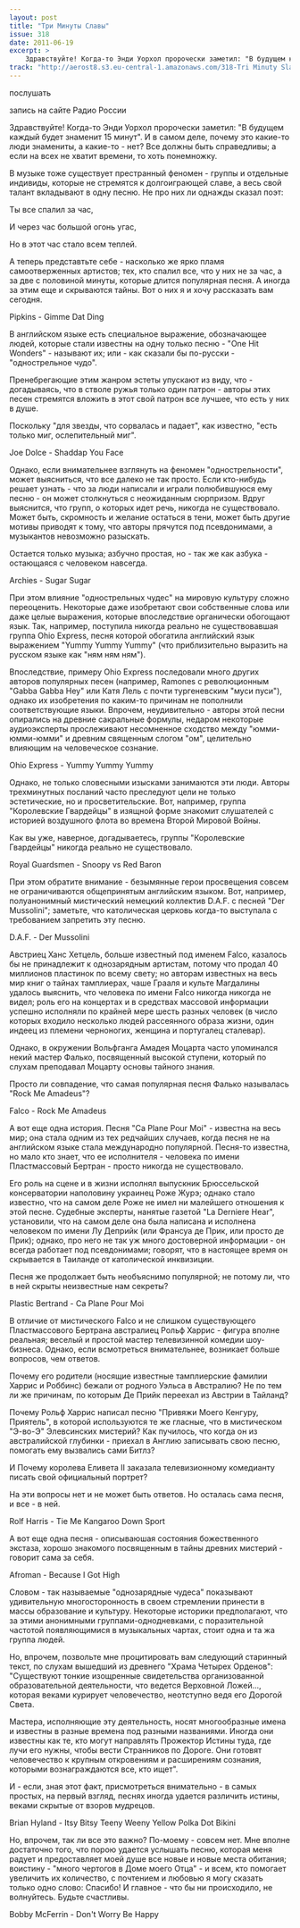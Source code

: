 ```yaml
---
layout: post
title: "Три Минуты Славы"
issue: 318
date: 2011-06-19
excerpt: >
    Здравствуйте! Когда-то Энди Уорхол пророчески заметил: "В будущем каждый будет знаменит 15 минут". И в самом деле, почему это какие-то люди знамениты, а какие-то - нет? Все должны быть справедливы; а если на всех не хватит времени, то хоть понемножку.
track: "http://aerost8.s3.eu-central-1.amazonaws.com/318-Tri Minuty Slavy.mp3"
---
```


послушать

запись на сайте Радио России

Здравствуйте! Когда-то Энди Уорхол пророчески заметил: "В будущем каждый будет знаменит 15 минут". И в самом деле, почему это какие-то люди знамениты, а какие-то - нет? Все должны быть справедливы; а если на всех не хватит времени, то хоть понемножку.

В музыке тоже существует престранный феномен - группы и отдельные индивиды, которые не стремятся к долгоиграющей славе, а весь свой талант вкладывают в одну песню. Не про них ли однажды сказал поэт:

Ты все спалил за час,

И через час большой огонь угас,

Но в этот час стало всем теплей.

А теперь представтьте себе - насколько же ярко пламя самоотверженных артистов; тех, кто спалил все, что у них не за час, а за две с половиной минуты, которые длится популярная песня. А иногда за этим еще и скрываются тайны. Вот о них я и хочу рассказать вам сегодня.

Pipkins - Gimme Dat Ding

В английском языке есть специальное выражение, обозначающее людей, которые стали известны на одну только песню - "Оne Hit Wonders" - называют их; или - как сказали бы по-русски - "однострельное чудо".

Пренебрегающие этим жанром эстеты упускают из виду, что - догадываясь, что в стволе ружья только один патрон - авторы этих песен стремятся вложить в этот свой патрон все лучшее, что есть у них в душе.

Поскольку "для звезды, что сорвалась и падает", как известно, "есть только миг, ослепительный миг".

Joe Dolce - Shaddap You Face

Однако, если внимательнее взглянуть на феномен "однострельности", может выясниться, что все далеко не так просто. Если кто-нибудь решает узнать - что за люди написали и играли полюбившуюся ему песню - он может столкнуться с неожиданным сюрпризом. Вдруг выяснится, что групп, о которых идет речь, никогда не существовало. Может быть, скромность и желание остаться в тени, может быть другие мотивы приводят к тому, что авторы прячутся под псевдонимами, а музыкантов невозможно разыскать.

Остается только музыка; азбучно простая, но - так же как азбука - остающаяся с человеком навсегда.

Archies - Sugar Sugar

При этом влияние "однострельных чудес" на мировую культуру сложно переоценить. Некоторые даже изобретают свои собственные слова или даже целые выражения, которые впоследствие органически обогощают язык. Так, например, поступила никогда реально не существовавшая группа Ohio Express, песня которой обогатила английский язык выражением "Yummy Yummy Yummy" (что приблизительно выразить на русском языке как "ням ням ням").

Впоследствие, примеру Ohio Express последовали много других авторов популярных песен (например, Ramones c революционным "Gabba Gabba Hey" или Катя Лель с почти тургеневским "муси пуси"), однако их изобретения по каким-то причинам не пополнили соответствующие языки. Впрочем, неудивительно - авторы этой песни опирались на древние сакральные формулы, недаром некоторые аудиоэксперты прослеживают несомненное сходство между "юмми-юмми-юмми" и древним священным слогом "ом", целительно влияющим на человеческое сознание.

Ohio Express - Yummy Yummy Yummy

Однако, не только словесными изысками занимаются эти люди. Авторы трехминутных посланий часто преследуют цели не только эстетические, но и просветительские. Вот, например, группа "Королевские Гвардейцы" в изящной форме знакомит слушателей с историей воздушного флота во времена Второй Мировой Войны.

Как вы уже, наверное, догадываетесь, группы "Королевские Гвардейцы" никогда реально не существовало.

Royal Guardsmen - Snoopy vs Red Baron

При этом обратите внимание - безымянные герои просвещения совсем не ограничиваются общепринятым английским языком. Вот, например, полуанонимный мистический немецкий коллектив D.A.F. с песней "Der Mussolini"; заметьте, что католическая церковь когда-то выступала с требованием запретить эту песню.

D.A.F. - Der Mussolini

Австриец Ханс Хетцель, больше известный под именем Falco, казалось бы не принадлежит к однозарядным артистам, потому что продал 40 миллионов пластинок по всему свету; но авторам известных на весь мир книг о тайнах тамплиерах, чаше Грааля и культе Магдалины удалось выяснить, что человека по имени Falco никогда никогда не видел; роль его на концертах и в средствах массовой информации успешно исполняли по крайней мере шесть разных человек (в число которых входило несколько людей рассеянного образа жизни, один индеец из племени черноногих, женщина и португалец сталевар).

Однако, в окружении Вольфганга Амадея Моцарта часто упоминался некий мастер Фалько, посвященный высокой ступени, который по слухам преподавал Моцарту основы тайного знания.

Просто ли совпадение, что самая популярная песня Фалько называлась "Rock Me Amadeus"?

Falco - Rock Me Amadeus

А вот еще одна история. Песня "Ca Plane Pour Moi" - известна на весь мир; она стала одним из тех редчайших случаев, когда песня не на английском языке стала международно популярной. Песня-то известна, но мало кто знает, что ее исполнителя - человека по имени Пластмассовый Бертран - просто никогда не существовало.

Его роль на сцене и в жизни исполнял выпускник Брюссельской консерватории наполовину украинец Роже Журэ; однако стало известно, что на самом деле Роже не имел ни малейшего отношения к этой песне. Судебные эксперты, нанятые газетой "La Derniere Hear", установили, что на самом деле она была написана и исполнена человеком по имени Лу Деприйк (или Франсуа де Прик, или просто де Прик); однако, про него не так уж много достоверной информации - он всегда работает под псевдонимами; говорят, что в настоящее время он скрывается в Таиланде от католической инквизиции.

Песня же продолжает быть необъяснимо популярной; не потому ли, что в ней скрыты неизвестные нам секреты?

Plastic Bertrand - Ca Plane Pour Moi

В отличие от мистического Falco и не слишком существующего Пластмассового Бертрана австралиец Рольф Харрис - фигура вполне реальная; веселый и простой мастер телевизинной комедии шоу-бизнеса. Однако, если всмотреться внимательнее, возникает больше вопросов, чем ответов.

Почему его родители (носящие известные тамплиерские фамилии Харрис и Роббинс) бежали от родного Уэльса в Австралию? Не по тем ли же причинам, по которым Де Прийк переехал из Австрии в Тайланд?

Почему Рольф Харрис написал песню "Привяжи Моего Кенгуру, Приятель", в которой используются те же гласные, что в мистическом "Э-во-Э" Элевсинских мистерий? Как пучилось, что когда он из австралийской глубинки - приехал в Англию записывать свою песню, помогать ему вызвались сами Битлз?

И Почему королева Еливета II заказала телевизионному комедианту писать свой официальный портрет?

На эти вопросы нет и не может быть ответов. Но осталась сама песня, и все - в ней.

Rolf Harris - Tie Me Kangaroo Down Sport

А вот еще одна песня - описываюшая состояния божественного экстаза, хорошо знакомого посвященным в тайны древних мистерий - говорит сама за себя.

Afroman - Because I Got High

Словом - так называемые "однозарядные чудеса" показывают удивительную многосторонность в своем стремлении принести в массы образование и культуру. Некоторые историки предполагают, что за этими анонимными группами-однодневками, с поразительной частотой появляющимися в музыкальных чартах, стоит одна и та жа группа людей.

Но, впрочем, позвольте мне процитировать вам следующий старинный текст, по слухам вышедший из древнего "Храма Четырех Орденов": "Существуют тонкие изощренные свидетельства организованной образовательной деятельности, что ведется Верховной Ложей..., которая веками курирует человечество, неотступно ведя его Дорогой Света.

Мастера, исполняющие эту деятельность, носят многообразные имена и известны в разные времена под разными названиями. Иногда они известны как те, кто могут направлять Прожектор Истины туда, где лучи его нужны, чтобы вести Странников по Дороге. Они готовят человечество к крупным откровениям и расширениям сознания, которыми вознаграждаются все, кто ищет".

И - если, зная этот факт, присмотреться внимательно - в самых простых, на первый взгляд, песнях иногда удается различить истины, веками скрытые от взоров мудрецов.

Brian Hyland - Itsy Bitsy Teeny Weeny Yellow Polka Dot Bikini

Но, впрочем, так ли все это важно? По-моему - совсем нет. Мне вполне достаточно того, что порою удается услышать песню, которая меня радует и предоставляет моей душе все новые и новые места обитания; воистину - "много чертогов в Доме моего Отца" - и всем, кто помогает увеличить их количество, с почтением и любовью я могу сказать только одно слово: Спасибо! И главное - что бы ни происходило, не волнуйтесь. Будьте счастливы.

Bobby McFerrin - Don't Worry Be Happy
